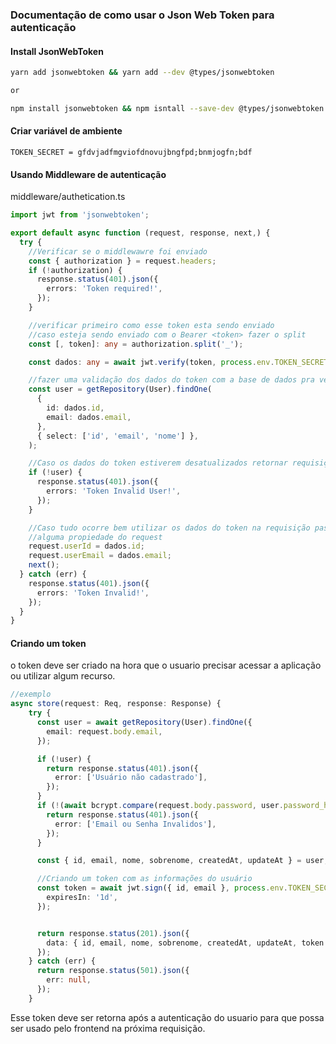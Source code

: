 ### Documentação de como usar o Json Web Token para autenticação

#### Install JsonWebToken
~~~bash
yarn add jsonwebtoken && yarn add --dev @types/jsonwebtoken

or

npm install jsonwebtoken && npm isntall --save-dev @types/jsonwebtoken
~~~

#### Criar variável de ambiente
~~~env
TOKEN_SECRET = gfdvjadfmgviofdnovujbngfpd;bnmjogfn;bdf
~~~
#### Usando Middleware de autenticação
middleware/authetication.ts
~~~ts
import jwt from 'jsonwebtoken';

export default async function (request, response, next,) {
  try {
    //Verificar se o middlewawre foi enviado
    const { authorization } = request.headers;
    if (!authorization) {
      response.status(401).json({
        errors: 'Token required!',
      });
    }

    //verificar primeiro como esse token esta sendo enviado
    //caso esteja sendo enviado com o Bearer <token> fazer o split
    const [, token]: any = authorization.split('_');

    const dados: any = await jwt.verify(token, process.env.TOKEN_SECRET);

    //fazer uma validação dos dados do token com a base de dados pra ver se estão validos
    const user = getRepository(User).findOne(
      {
        id: dados.id,
        email: dados.email,
      },
      { select: ['id', 'email', 'nome'] },
    );

    //Caso os dados do token estiverem desatualizados retornar requisição
    if (!user) {
      response.status(401).json({
        errors: 'Token Invalid User!',
      });
    }

    //Caso tudo ocorre bem utilizar os dados do token na requisição passando como
    //alguma propiedade do request
    request.userId = dados.id;
    request.userEmail = dados.email;
    next();
  } catch (err) {
    response.status(401).json({
      errors: 'Token Invalid!',
    });
  }
}
~~~

#### Criando um token
o token deve ser criado na hora que o usuario precisar acessar a aplicação ou utilizar algum recurso.
~~~ts
//exemplo
async store(request: Req, response: Response) {
    try {
      const user = await getRepository(User).findOne({
        email: request.body.email,
      });

      if (!user) {
        return response.status(401).json({
          error: ['Usuário não cadastrado'],
        });
      }
      if (!(await bcrypt.compare(request.body.password, user.password_hash))) {
        return response.status(401).json({
          error: ['Email ou Senha Invalidos'],
        });
      }

      const { id, email, nome, sobrenome, createdAt, updateAt } = user;

      //Criando um token com as informações do usuário
      const token = await jwt.sign({ id, email }, process.env.TOKEN_SECRET, {
        expiresIn: '1d',
      });


      return response.status(201).json({
        data: { id, email, nome, sobrenome, createdAt, updateAt, token },
      });
    } catch (err) {
      return response.status(501).json({
        err: null,
      });
    }
~~~
Esse token deve ser retorna após a autenticação do usuario para que possa ser usado pelo
frontend na próxima requisição.
